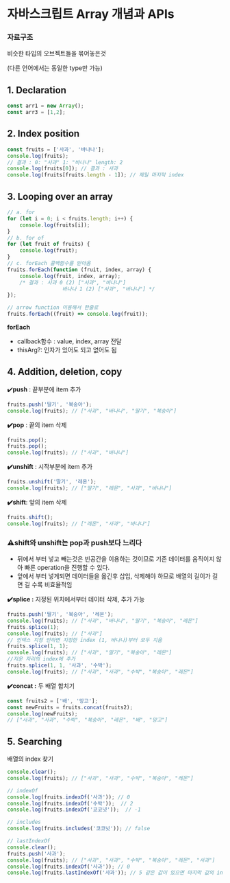 # 자바스크립트 Array 개념과 APIs

### 자료구조

비슷한 타입의 오브젝트들을 묶어놓은것

(다른 언어에서는 동일한 type만 가능)

## 1. Declaration

```jsx
const arr1 = new Array();
const arr3 = [1,2];
```

## 2. Index position

```jsx
const fruits = ['사과', '바나나'];
console.log(fruits);
// 결과 : 0: "사과" 1: "바나나" length: 2
console.log(fruits[0]); // 결과 : 사과
console.log(fruits[fruits.length - 1]); // 제일 마지막 index
```

## 3. Looping over an array

```jsx
// a. for
for (let i = 0; i < fruits.length; i++) {
	console.log(fruits[i]);
}
// b. for of
for (let fruit of fruits) {
	console.log(fruit);
}
// c. forEach 콜백함수를 받아옴
fruits.forEach(function (fruit, index, array) {
	console.log(fruit, index, array);
	/* 결과 : 사과 0 (2) ["사과", "바나나"]
				  바나나 1 (2) ["사과", "바나나"] */
});

// arrow function 이용해서 한줄로
fruits.forEach((fruit) => console.log(fruit));
```

**forEach**

- callback함수 : value, index, array 전달
- thisArg?: 인자가 있어도 되고 없어도 됨

## 4. Addition, deletion, copy

✔️**push** : 끝부분에 item 추가

```jsx
fruits.push('딸기', '복숭아');
console.log(fruits); // ["사과", "바나나", "딸기", "복숭아"]
```

**✔️pop** : 끝의 item 삭제

```jsx
fruits.pop();
fruits.pop();
console.log(fruits); // ["사과", "바나나"]
```

**✔️unshift** : 시작부분에 item 추가

```jsx
fruits.unshift('딸기', '레몬');
console.log(fruits); // ["딸기", "레몬", "사과", "바나나"]
```

**✔️shift**: 앞의 item 삭제

```jsx
fruits.shift();
console.log(fruits); // ["레몬", "사과", "바나나"]
```

### ⚠️shift와 unshift는 pop과 push보다 느리다

- 뒤에서 부터 넣고 빼는것은 빈공간을 이용하는 것이므로 기존 데이터를 움직이지 않아 빠른 operation을 진행할 수 있다.
- 앞에서 부터 넣게되면 데이터들을 옮긴후 삽입, 삭제해야 하므로 배열의 길이가 길면 길 수록 비효율적임

**✔️splice :** 지정된 위치에서부터 데이터 삭제, 추가 가능

```jsx
fruits.push('딸기', '복숭아', '레몬');
console.log(fruits); // ["사과", "바나나", "딸기", "복숭아", "레몬"]
fruits.splice(1);
console.log(fruits); // ["사과"]
// 인덱스 지정 안하면 지정한 index (1, 바나나)부터 모두 지움 
fruits.splice(1, 1);
console.log(fruits); // ["사과", "딸기", "복숭아", "레몬"]
//지운 자리의 index에 추가
fruits.splice(1, 1, '사과', '수박');
console.log(fruits); // ["사과", "사과", "수박", "복숭아", "레몬"]
```

**✔️concat :** 두 배열 합치기

```jsx
const fruits2 = ['배', '망고'];
const newFruits = fruits.concat(fruits2);
console.log(newFruits);
// ["사과", "사과", "수박", "복숭아", "레몬", "배", "망고"]
```

## 5. Searching

배열의 index  찾기

```jsx
console.clear();
console.log(fruits); // ["사과", "사과", "수박", "복숭아", "레몬"]

// indexOf
console.log(fruits.indexOf('사과')); // 0
console.log(fruits.indexOf('수박'));  // 2
console.log(fruits.indexOf('코코넛'));  // -1

// includes
console.log(fruits.includes('코코넛')); // false

// lastIndexOf
console.clear();
fruits.push('사과');
console.log(fruits); // ["사과", "사과", "수박", "복숭아", "레몬", "사과"]
console.log(fruits.indexOf('사과')); // 0
console.log(fruits.lastIndexOf('사과')); // 5 같은 값이 있으면 마지막 값의 index로
```
